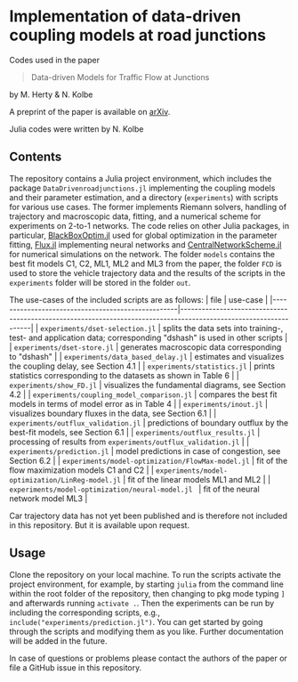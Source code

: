 # Implementation of data-driven coupling models at road junctions
Codes used in the paper
> Data-driven Models for Traffic Flow at Junctions

by M. Herty & N. Kolbe

A preprint of the paper is available on [arXiv](https://arxiv.org/abs/2212.08912).

Julia codes were written by N. Kolbe

## Contents
The repository contains a Julia project environment, which includes the package `DataDrivenroadjunctions.jl` implementing the coupling models and their parameter estimation, and a directory (`experiments`) with scripts for various use cases. The former implements Riemann solvers, handling of trajectory and macroscopic data, fitting, and a numerical scheme for experiments on 2-to-1 networks. The code relies on other Julia packages, in particular, [BlackBoxOptim.jl](https://github.com/robertfeldt/BlackBoxOptim.jl) used for global optimization in the parameter fitting, [Flux.jl](https://github.com/FluxML/Flux.jl) implementing neural networks and [CentralNetworkScheme.jl](https://github.com/nklb/CentralNetworkScheme) for numerical simulations on the network. The folder `models` contains the best fit models C1, C2, ML1, ML2 and ML3 from the paper, the folder `FCD` is used to store the vehicle trajectory data and the results of the scripts in the `experiments` folder will be stored in the folder `out`.

The use-cases of the included scripts are as follows:
| file                                              | use-case                                                                                                         |
|---------------------------------------------------|------------------------------------------------------------------------------------------------------------------|
| `experiments/dset-selection.jl`                   | splits the data sets into training-, test- and application data; corresponding "dshash" is used in other scripts |
| `experiments/dset-store.jl`                       | generates macroscopic data corresponding to "dshash"                                                             |
| `experiments/data_based_delay.jl`                 | estimates and visualizes the coupling delay, see Section 4.1                                                     |
| `experiments/statistics.jl`                       | prints statistics corresponding to the datasets as shown in Table 6                                              |
| `experiments/show_FD.jl`                          | visualizes the fundamental diagrams, see Section 4.2                                                             |
| `experiments/coupling_model_comparison.jl`        | compares the best fit models in terms of model error as in Table 4                                               |
| `experiments/inout.jl`                            | visualizes boundary fluxes in the data, see Section 6.1                                                          |
| `experiments/outflux_validation.jl`               | predictions of boundary outflux by the best-fit models, see Section 6.1                                          |
| `experiments/outflux_results.jl`                  | processing of results from `experiments/outflux_validation.jl`                                                   |
| `experiments/prediction.jl`                       | model predictions in case of congestion, see Section 6.2                                                         |
| `experiments/model-optimization/FlowMax-model.jl` | fit of the flow maximization models C1 and C2                                                                    |
| `experiments/model-optimization/LinReg-model.jl`  | fit of the linear models ML1 and ML2                                                                             |
| `experiments/model-optimization/neural-model.jl ` | fit of the neural network model ML3                                                                                                                 |

Car trajectory data has not yet been published and is therefore not included in this repository. But it is available upon request. 

## Usage 
Clone the repository on your local machine. To run the scripts activate the project environment, for example, by starting `julia` from the command line within the root folder of the repository, then changing to pkg mode typing `]` and afterwards running `activate .`. Then the experiments can be run by including the corresponding scripts, e.g., `include("experiments/prediction.jl")`.  You can get started by going through the scripts and modifying them as you like. Further documentation will be added in the future. 

In case of questions or problems please contact the authors of the paper or file a GitHub issue in this repository.
